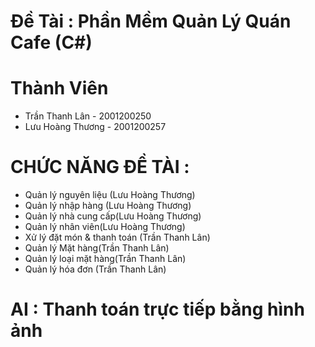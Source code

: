 # Đề Tài : Phần Mềm Quản Lý Quán Cafe (C#)


# Thành Viên
  + Trần Thanh Lân - 2001200250
  + Lưu Hoàng Thương - 2001200257


# CHỨC NĂNG ĐỀ TÀI :
  + Quản lý nguyên liệu (Lưu Hoàng Thương)
  + Quản lý nhập hàng (Lưu Hoàng Thương)
  + Quản lý nhà cung cấp(Lưu Hoàng Thương)
  + Quản lý nhân viên(Lưu Hoàng Thương)
  + Xử lý đặt món & thanh toán (Trần Thanh Lân)
  + Quản lý Mặt hàng(Trần Thanh Lân)
  + Quản lý loại mặt hàng(Trần Thanh Lân)
  + Quản lý hóa đơn (Trần Thanh Lân)

# AI : Thanh toán trực tiếp bằng hình ảnh
